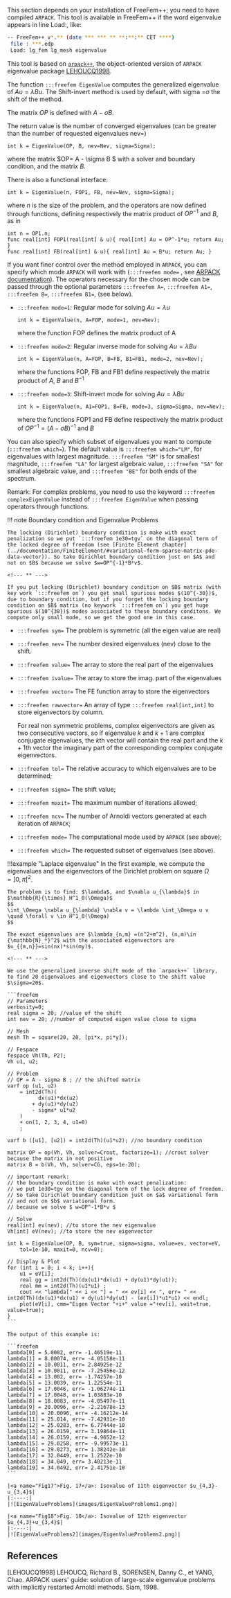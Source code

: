 This section depends on your installation of FreeFem++; you need to have compiled `ARPACK`. This tool is available in FreeFem++ if the word eigenvalue appears in line Load:, like:

```bash
-- FreeFem++ v*.** (date *** *** ** **:**:** CET ****)
 file : ***.edp
 Load: lg_fem lg_mesh eigenvalue
```

This tool is based on [`arpack++`](http://www.caam.rice.edu/software/ARPACK/), the object-oriented version of `ARPACK` eigenvalue package [LEHOUCQ1998](#LEHOUCQ1998).

The function `:::freefem EigenValue` computes the generalized eigenvalue of $A u = \lambda B u$. The Shift-invert method is used by default, with sigma =$\sigma$ the shift of the method.

The matrix $OP$ is defined with $A - \sigma B$.

The return value is the number of converged eigenvalues (can be greater than the number of requested eigenvalues nev=)

```freefem
int k = EigenValue(OP, B, nev=Nev, sigma=Sigma);
```

where the matrix $OP= A - \sigma B $ with a solver and boundary condition, and the matrix $B$.

There is also a functional interface:

```freefem
int k = EigenValue(n, FOP1, FB, nev=Nev, sigma=Sigma);
```

where $n$ is the size of the problem, and the operators are now defined through functions, defining respectively the matrix product of $OP^{-1}$ and $B$, as in

```freefem
int n = OP1.n;
func real[int] FOP1(real[int] & u){ real[int] Au = OP^-1*u; return Au; }
func real[int] FB(real[int] & u){ real[int] Au = B*u; return Au; }
```

If you want finer control over the method employed in `ARPACK`, you can specify which mode `ARPACK` will work with (`:::freefem mode=` , see [ARPACK documentation](#LEHOUCQ1998)). The operators necessary for the chosen mode can be passed through the optional parameters `:::freefem A=`, `:::freefem A1=`, `:::freefem B=`, `:::freefem B1=`, (see below).

* `:::freefem mode=1`: Regular mode for solving $A u = \lambda u$

	```freefem
	int k = EigenValue(n, A=FOP, mode=1, nev=Nev);
	```

	where the function FOP defines the matrix product of A

* `:::freefem mode=2`: Regular inverse mode for solving $A u = \lambda B u$

	```freefem
	int k = EigenValue(n, A=FOP, B=FB, B1=FB1, mode=2, nev=Nev);
	```

	where the functions FOP, FB and FB1 define respectively the matrix product of $A$, $B$ and $B^{-1}$

* `:::freefem mode=3`: Shift-invert mode for solving $A u = \lambda B u$

	```freefem
	int k = EigenValue(n, A1=FOP1, B=FB, mode=3, sigma=Sigma, nev=Nev);
	```

	where the functions FOP1 and FB define respectively the matrix product of $OP^{-1} = (A - \sigma B)^{-1}$ and $B$

You can also specify which subset of eigenvalues you want to compute (`:::freefem which=`). The default value is `:::freefem which="LM"`, for eigenvalues with largest magnitude. `:::freefem "SM"` is for smallest magnitude, `:::freefem "LA"` for largest algebraic value, `:::freefem "SA"` for smallest algebraic value, and `:::freefem "BE"` for both ends of the spectrum.

Remark: For complex problems, you need to use the keyword `:::freefem complexEigenValue` instead of `:::freefem EigenValue` when passing operators through functions.

!!! note
	Boundary condition and Eigenvalue Problems

	The locking (Dirichlet) boundary condition is make with exact penalization so we put `:::freefem 1e30=tgv` on the diagonal term of the locked degree of freedom (see [Finite Element chapter](../documentation/FiniteElement/#variational-form-sparse-matrix-pde-data-vector)). So take Dirichlet boundary condition just on $A$ and not on $B$ because we solve $w=OP^{-1}*B*v$.

	<!--- ** --->

	If you put locking (Dirichlet) boundary condition on $B$ matrix (with key work `:::freefem on`) you get small spurious modes $(10^{-30})$, due to boundary condition, but if you forget the locking boundary condition on $B$ matrix (no keywork `:::freefem on`) you get huge spurious $(10^{30})$ modes associated to these boundary conditons. We compute only small mode, so we get the good one in this case.

* `:::freefem sym=`
	The problem is symmetric (all the eigen value are real)

* `:::freefem nev=`
	The number desired eigenvalues (nev) close to the shift.

* `:::freefem value=`
	The array to store the real part of the eigenvalues

* `:::freefem ivalue=`
	The array to store the imag. part of the eigenvalues

* `:::freefem vector=`
	The FE function array to store the eigenvectors

* `:::freefem rawvector=`
	An array of type `:::freefem real[int,int]` to store eigenvectors by column.

 	For real non symmetric problems, complex eigenvectors are given as two consecutive vectors, so if eigenvalue $k$ and $k+1$ are complex conjugate eigenvalues, the $k$th vector will contain the real part and the $k+1$th vector the imaginary part of the corresponding complex conjugate eigenvectors.

* `:::freefem tol=`
	The relative accuracy to which eigenvalues are to be determined;

* `:::freefem sigma=`
	The shift value;

* `:::freefem maxit=`
	The maximum number of iterations allowed;

* `:::freefem ncv=`
	The number of Arnoldi vectors generated at each iteration of `ARPACK`;

* `:::freefem mode=`
	The computational mode used by `ARPACK` (see above);

* `:::freefem which=`
The requested subset of eigenvalues (see above).

!!!example "Laplace eigenvalue"
	In the first example, we compute the eigenvalues and the eigenvectors of the Dirichlet problem on square $\Omega=]0,\pi[^2$.

	The problem is to find: $\lambda$, and $\nabla u_{\lambda}$ in $\mathbb{R}{\times} H^1_0(\Omega)$
	$$
	\int_\Omega \nabla u_{\lambda} \nabla v = \lambda \int_\Omega u v \quad \forall v \in H^1_0(\Omega)
	$$

	The exact eigenvalues are $\lambda_{n,m} =(n^2+m^2), (n,m)\in {\mathbb{N}_*}^2$ with the associated eigenvectors are $u_{{m,n}}=sin(nx)*sin(my)$.

	<!--- ** --->

	We use the generalized inverse shift mode of the `arpack++` library, to find 20 eigenvalues and eigenvectors close to the shift value $\sigma=20$.

	```freefem
	// Parameters
	verbosity=0;
	real sigma = 20; //value of the shift
	int nev = 20; //number of computed eigen value close to sigma

	// Mesh
	mesh Th = square(20, 20, [pi*x, pi*y]);

	// Fespace
	fespace Vh(Th, P2);
	Vh u1, u2;

	// Problem
	// OP = A - sigma B ; // the shifted matrix
	varf op (u1, u2)
		= int2d(Th)(
			  dx(u1)*dx(u2)
			+ dy(u1)*dy(u2)
			- sigma* u1*u2
		)
		+ on(1, 2, 3, 4, u1=0)
		;

	varf b ([u1], [u2]) = int2d(Th)(u1*u2); //no boundary condition

	matrix OP = op(Vh, Vh, solver=Crout, factorize=1); //crout solver because the matrix in not positive
	matrix B = b(Vh, Vh, solver=CG, eps=1e-20);

	// important remark:
	// the boundary condition is make with exact penalization:
	// we put 1e30=tgv on the diagonal term of the lock degree of freedom.
	// So take Dirichlet boundary condition just on $a$ variational form
	// and not on $b$ variational form.
	// because we solve $ w=OP^-1*B*v $

	// Solve
	real[int] ev(nev); //to store the nev eigenvalue
	Vh[int] eV(nev); //to store the nev eigenvector

	int k = EigenValue(OP, B, sym=true, sigma=sigma, value=ev, vector=eV,
		tol=1e-10, maxit=0, ncv=0);

	// Display & Plot
	for (int i = 0; i < k; i++){
		u1 = eV[i];
		real gg = int2d(Th)(dx(u1)*dx(u1) + dy(u1)*dy(u1));
		real mm = int2d(Th)(u1*u1) ;
		cout << "lambda[" << i << "] = " << ev[i] << ", err= " << int2d(Th)(dx(u1)*dx(u1) + dy(u1)*dy(u1) - (ev[i])*u1*u1) << endl;
		plot(eV[i], cmm="Eigen Vector "+i+" value ="+ev[i], wait=true, value=true);
	}
	```

	The output of this example is:

	```freefem
	lambda[0] = 5.0002, err= -1.46519e-11
	lambda[1] = 8.00074, err= -4.05158e-11
	lambda[2] = 10.0011, err= 2.84925e-12
	lambda[3] = 10.0011, err= -7.25456e-12
	lambda[4] = 13.002, err= -1.74257e-10
	lambda[5] = 13.0039, err= 1.22554e-11
	lambda[6] = 17.0046, err= -1.06274e-11
	lambda[7] = 17.0048, err= 1.03883e-10
	lambda[8] = 18.0083, err= -4.05497e-11
	lambda[9] = 20.0096, err= -2.21678e-13
	lambda[10] = 20.0096, err= -4.16212e-14
	lambda[11] = 25.014, err= -7.42931e-10
	lambda[12] = 25.0283, err= 6.77444e-10
	lambda[13] = 26.0159, err= 3.19864e-11
	lambda[14] = 26.0159, err= -4.9652e-12
	lambda[15] = 29.0258, err= -9.99573e-11
	lambda[16] = 29.0273, err= 1.38242e-10
	lambda[17] = 32.0449, err= 1.2522e-10
	lambda[18] = 34.049, err= 3.40213e-11
	lambda[19] = 34.0492, err= 2.41751e-10
	```

	|<a name="Fig17">Fig. 17</a>: Isovalue of 11th eigenvector $u_{4,3}-u_{3,4}$|
	|:----:|
	|![EigenValueProblems](images/EigenValueProblems1.png)|

	|<a name="Fig18">Fig. 18</a>: Isovalue of 12th eigenvector $u_{4,3}+u_{3,4}$|
	|:----:|
	|![EigenValueProblems2](images/EigenValueProblems2.png)|

## References

<a name="LEHOUCQ1998">[LEHOUCQ1998]</a> LEHOUCQ, Richard B., SORENSEN, Danny C., et YANG, Chao. ARPACK users' guide: solution of large-scale eigenvalue problems with implicitly restarted Arnoldi methods. Siam, 1998.
